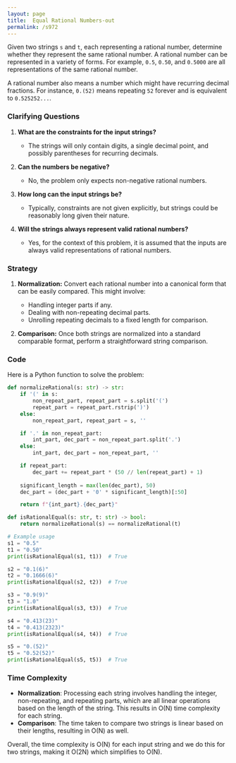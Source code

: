 ```yaml
---
layout: page
title:  Equal Rational Numbers-out
permalink: /s972
---
```

Given two strings `s` and `t`, each representing a rational number, determine whether they represent the same rational number. A rational number can be represented in a variety of forms. For example, `0.5`, `0.50`, and `0.5000` are all representations of the same rational number.

A rational number also means a number which might have recurring decimal fractions. For instance, `0.(52)` means repeating `52` forever and is equivalent to `0.525252...`.

### Clarifying Questions
1. **What are the constraints for the input strings?**
   - The strings will only contain digits, a single decimal point, and possibly parentheses for recurring decimals.

2. **Can the numbers be negative?**
   - No, the problem only expects non-negative rational numbers.

3. **How long can the input strings be?**
   - Typically, constraints are not given explicitly, but strings could be reasonably long given their nature.

4. **Will the strings always represent valid rational numbers?**
   - Yes, for the context of this problem, it is assumed that the inputs are always valid representations of rational numbers.

### Strategy
1. **Normalization:** Convert each rational number into a canonical form that can be easily compared. This might involve:
   - Handling integer parts if any.
   - Dealing with non-repeating decimal parts.
   - Unrolling repeating decimals to a fixed length for comparison.
   
2. **Comparison:** Once both strings are normalized into a standard comparable format, perform a straightforward string comparison.

### Code

Here is a Python function to solve the problem:

```python
def normalizeRational(s: str) -> str:
    if '(' in s:
        non_repeat_part, repeat_part = s.split('(')
        repeat_part = repeat_part.rstrip(')')
    else:
        non_repeat_part, repeat_part = s, ''

    if '.' in non_repeat_part:
        int_part, dec_part = non_repeat_part.split('.')
    else:
        int_part, dec_part = non_repeat_part, ''

    if repeat_part:
        dec_part += repeat_part * (50 // len(repeat_part) + 1)
    
    significant_length = max(len(dec_part), 50)
    dec_part = (dec_part + '0' * significant_length)[:50]

    return f"{int_part}.{dec_part}"

def isRationalEqual(s: str, t: str) -> bool:
    return normalizeRational(s) == normalizeRational(t)

# Example usage
s1 = "0.5"
t1 = "0.50"
print(isRationalEqual(s1, t1))  # True

s2 = "0.1(6)"
t2 = "0.1666(6)"
print(isRationalEqual(s2, t2))  # True

s3 = "0.9(9)"
t3 = "1.0"
print(isRationalEqual(s3, t3))  # True

s4 = "0.413(23)"
t4 = "0.413(2323)"
print(isRationalEqual(s4, t4))  # True

s5 = "0.(52)"
t5 = "0.52(52)"
print(isRationalEqual(s5, t5))  # True
```

### Time Complexity
- **Normalization**: Processing each string involves handling the integer, non-repeating, and repeating parts, which are all linear operations based on the length of the string. This results in O(N) time complexity for each string.
- **Comparison**: The time taken to compare two strings is linear based on their lengths, resulting in O(N) as well.

Overall, the time complexity is O(N) for each input string and we do this for two strings, making it O(2N) which simplifies to O(N).